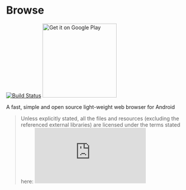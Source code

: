 # Browse
[![Build Status](https://travis-ci.org/sazid/Browse.svg?branch=master)](https://travis-ci.org/sazid/Browse)
<a href='https://play.google.com/store/apps/details?id=com.mohammedsazid.android.browse&pcampaignid=MKT-Other-global-all-co-prtnr-py-PartBadge-Mar2515-1'><img width='200' alt='Get it on Google Play' src='https://play.google.com/intl/en_us/badges/images/generic/en_badge_web_generic.png'/></a>

A fast, simple and open source light-weight web browser for Android

> Unless explicitly stated, all the files and resources (excluding the referenced external libraries) are licensed under the terms stated here: [![LICENSE.md](https://github.com/sazid/Browse/blob/master/LICENSE.md)](LICENSE.md)
